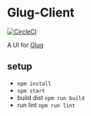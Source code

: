 # Glug-Client

[![CircleCI](https://circleci.com/gh/wadeanthony0100/Glug-Client/tree/master.svg?style=svg)](https://circleci.com/gh/wadeanthony0100/Glug-Client/tree/master)

A UI for [Glug](https://github.com/robmcl4/Glug)

## setup
* `npm install`
* `npm start`
* build dist `npm run build`
* run lint `npm run lint`

